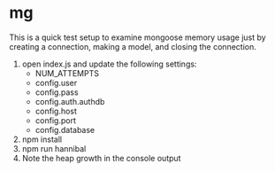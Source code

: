 # mg

This is a quick test setup to examine mongoose memory usage just by creating a connection, making a model, and closing
the connection.

1. open index.js and update the following settings:
    - NUM_ATTEMPTS
    - config.user
    - config.pass
    - config.auth.authdb
    - config.host
    - config.port
    - config.database
2. npm install
3. npm run hannibal
4. Note the heap growth in the console output


